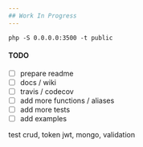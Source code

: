 ```yaml
---
## Work In Progress
---
```


```php -S 0.0.0.0:3500 -t public```


#### TODO
- [ ] prepare readme
- [ ] docs / wiki
- [ ] travis / codecov
- [ ] add more functions / aliases
- [ ] add more tests
- [ ] add examples

test crud, token jwt, mongo, validation